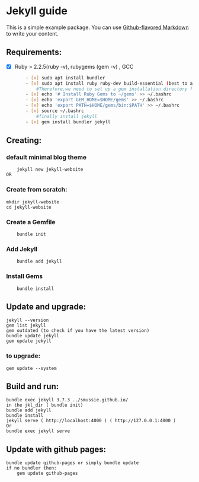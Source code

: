# Jekyll guide

This is a simple example package. You can use
[Github-flavored Markdown](https://guides.github.com/features/mastering-markdown/)
to write your content.

## Requirements:
- [x] Ruby > 2.2.5(ruby -v), rubygems (gem -v) , GCC
	```bash
		- [x] sudo apt install bundler
		- [x] sudo apt install ruby ruby-dev build-essential (best to avoid installing Ruby Gems as the root user)
			#Therefore,we need to set up a gem installation directory for user account in ~/.bashrc
		- [x] echo '# Install Ruby Gems to ~/gems' >> ~/.bashrc
		- [x] echo 'export GEM_HOME=$HOME/gems' >> ~/.bashrc
		- [x] echo 'export PATH=$HOME/gems/bin:$PATH' >> ~/.bashrc
		- [x] source ~/.bashrc
			#finally install jekyll
		- [x] gem install bundler jekyll
	```

## Creating:
### default minimal blog theme
		jekyll new jekyll-website
	OR
### Create from scratch:
	mkdir jekyll-website
	cd jekyll-website
### Create a Gemfile
		bundle init
### Add Jekyll
		bundle add jekyll
### Install Gems
		bundle install
## Update and upgrade:
	jekyll --version
	gem list jekyll
	gem outdated (to check if you have the latest version)
	bundle update jekyll
	gem update jekyll
### to upgrade:
	gem update --system
## Build and run:
	bundle exec jekyll 3.7.3 ../smussie.github.io/
	in the jkl_dir ( bundle init)
	bundle add jekyll
	bundle install
	jekyll serve ( http://localhost:4000 ) ( http://127.0.0.1:4000 )
	Or
	bundle exec jekyll serve

## Update with github pages:
	bundle update github-pages or simply bundle update
	if no bundler then:
		gem update github-pages

